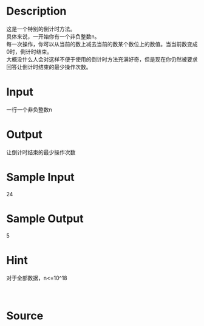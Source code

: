 
# Description

<div class="content"><div>这是一个特别的倒计时方法。</div>
<div>具体来说，一开始你有一个非负整数n。</div>
<div>每一次操作，你可以从当前的数上减去当前的数某个数位上的数值。当当前数变成0时，倒计时结束。</div>
<div>大概没什么人会对这样不便于使用的倒计时方法充满好奇，但是现在你仍然被要求回答让倒计时结束的最少操作次数。</div>
<p></p></div>

# Input

<div class="content"><div>一行一个非负整数n</div>
<p></p></div>

# Output

<div class="content"><div>让倒计时结束的最少操作次数</div>
<p></p></div>

# Sample Input

<div class="content"><span class="sampledata">24</span></div>

# Sample Output

<div class="content"><span class="sampledata">5</span></div>

# Hint

<div class="content"><p></p><div>对于全部数据，n&lt;=10^18</div><br/>
<div></div><br/>
<p></p><p></p></div>

# Source

<div class="content"><p><a href="problemset.php?search="></a></p></div>

